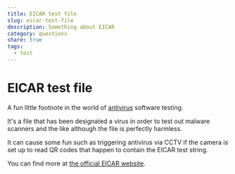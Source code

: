 ```yaml
---
title: EICAR test file
slug: eicar-test-file
description: Something about EICAR
category: questions
share: true
tags:
  - test
---
```

# EICAR test file

A fun little footnote in the world of [antivirus](antivirus.md) software testing.

It's a file that has been designated a virus in order to test out malware scanners and the like although the file is perfectly harmless.

It can cause some fun such as triggering antivirus via CCTV if the camera is set up to read QR codes that happen to contain the EICAR test string.

You can find more at [the official EICAR website](https://www.eicar.org/?page_id=3950).